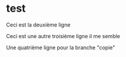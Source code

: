 # test
Ceci est la deuxième ligne

Ceci est une autre troisième ligne il me semble

Une quatrième ligne pour la branche "copie"
